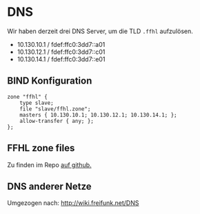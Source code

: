 # DNS

Wir haben derzeit drei DNS Server, um die TLD `.ffhl` aufzulösen.

 * 10.130.10.1 / fdef:ffc0:3dd7::a01
 * 10.130.12.1 / fdef:ffc0:3dd7::c01
 * 10.130.14.1 / fdef:ffc0:3dd7::e01

## BIND Konfiguration

    zone "ffhl" {
        type slave;
        file "slave/ffhl.zone";
        masters { 10.130.10.1; 10.130.12.1; 10.130.14.1; };
        allow-transfer { any; };
    };

## FFHL zone files

Zu finden im Repo [auf github.](https://github.com/MetaMeute/ffhl-dns)

## DNS anderer Netze

Umgezogen nach: http://wiki.freifunk.net/DNS